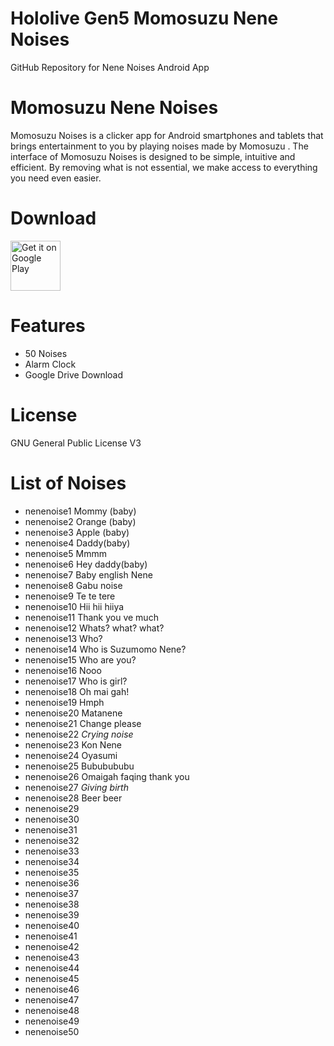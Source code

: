 # Hololive Gen5 Momosuzu Nene Noises
 GitHub Repository for Nene Noises Android App

# Momosuzu Nene Noises
Momosuzu Noises is a clicker app for Android smartphones and tablets that brings entertainment to you by playing noises made by Momosuzu .
The interface of Momosuzu Noises is designed to be simple, intuitive and efficient. By removing what is not essential, we make access to everything you need even easier.

# Download
[<img src="https://play.google.com/intl/en_us/badges/images/generic/en_badge_web_generic.png"
alt="Get it on Google Play"
height="80">](https://play.google.com/store/apps/details?id=com.yuzumin.nenenoises)

# Features
* 50 Noises
* Alarm Clock
* Google Drive Download

# License
GNU General Public License V3

# List of Noises
* nenenoise1  Mommy (baby)
* nenenoise2  Orange (baby)
* nenenoise3  Apple (baby)
* nenenoise4  Daddy(baby)
* nenenoise5  Mmmm
* nenenoise6  Hey daddy(baby)
* nenenoise7  Baby english Nene
* nenenoise8  Gabu noise
* nenenoise9  Te te tere
* nenenoise10 Hii hii hiiya
* nenenoise11 Thank you ve much
* nenenoise12 Whats? what? what?
* nenenoise13 Who?
* nenenoise14 Who is Suzumomo Nene?
* nenenoise15 Who are you?
* nenenoise16 Nooo
* nenenoise17 Who is girl?
* nenenoise18 Oh mai gah!
* nenenoise19 Hmph
* nenenoise20 Matanene
* nenenoise21 Change please
* nenenoise22 *Crying noise*
* nenenoise23 Kon Nene
* nenenoise24 Oyasumi
* nenenoise25 Bububububu
* nenenoise26 Omaigah faqing thank you
* nenenoise27 *Giving birth*
* nenenoise28 Beer beer
* nenenoise29
* nenenoise30
* nenenoise31
* nenenoise32
* nenenoise33
* nenenoise34
* nenenoise35
* nenenoise36
* nenenoise37
* nenenoise38
* nenenoise39
* nenenoise40
* nenenoise41
* nenenoise42
* nenenoise43
* nenenoise44
* nenenoise45
* nenenoise46
* nenenoise47
* nenenoise48
* nenenoise49
* nenenoise50

